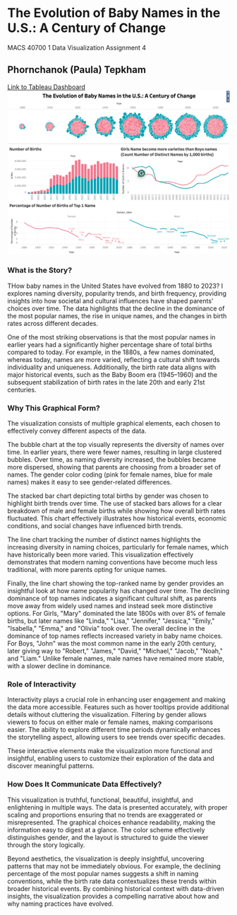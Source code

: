 
# The Evolution of Baby Names in the U.S.: A Century of Change
MACS 40700 1 Data Visualization 
Assignment 4
## Phornchanok (Paula) Tepkham
[Link to Tableau Dashboard](https://public.tableau.com/shared/J3MXGFDFS?:display_count=n&:origin=viz_share_link)
![The Evolution of Baby Names](img/Dashboard.png)
### What is the Story?
THow baby names in the United States have evolved from 1880 to 2023? I explores naming diversity, popularity trends, and birth frequency, providing insights into how societal and cultural influences have shaped parents' choices over time. The data highlights that the decline in the dominance of the most popular names, the rise in unique names, and the changes in birth rates across different decades. 

One of the most striking observations is that the most popular names in earlier years had a significantly higher percentage share of total births compared to today. For example, in the 1880s, a few names dominated, whereas today, names are more varied, reflecting a cultural shift towards individuality and uniqueness. Additionally, the birth rate data aligns with major historical events, such as the Baby Boom era (1945–1960) and the subsequent stabilization of birth rates in the late 20th and early 21st centuries.

### Why This Graphical Form?
The visualization consists of multiple graphical elements, each chosen to effectively convey different aspects of the data.

The bubble chart at the top visually represents the diversity of names over time. In earlier years, there were fewer names, resulting in large clustered bubbles. Over time, as naming diversity increased, the bubbles became more dispersed, showing that parents are choosing from a broader set of names. The gender color coding (pink for female names, blue for male names) makes it easy to see gender-related differences.

The stacked bar chart depicting total births by gender was chosen to highlight birth trends over time. The use of stacked bars allows for a clear breakdown of male and female births while showing how overall birth rates fluctuated. This chart effectively illustrates how historical events, economic conditions, and social changes have influenced birth trends.

The line chart tracking the number of distinct names highlights the increasing diversity in naming choices, particularly for female names, which have historically been more varied. This visualization effectively demonstrates that modern naming conventions have become much less traditional, with more parents opting for unique names.

Finally, the line chart showing the top-ranked name by gender provides an insightful look at how name popularity has changed over time. The declining dominance of top names indicates a significant cultural shift, as parents move away from widely used names and instead seek more distinctive options. For Girls, "Mary" dominated the late 1800s with over 8% of female births, but later names like "Linda," "Lisa," "Jennifer," "Jessica," "Emily," "Isabella," "Emma," and "Olivia" took over. The overall decline in the dominance of top names reflects increased variety in baby name choices. For Boys, "John" was the most common name in the early 20th century, later giving way to "Robert," "James," "David," "Michael," "Jacob," "Noah," and "Liam." Unlike female names, male names have remained more stable, with a slower decline in dominance.

### Role of Interactivity
Interactivity plays a crucial role in enhancing user engagement and making the data more accessible. Features such as hover tooltips provide additional details without cluttering the visualization. Filtering by gender allows viewers to focus on either male or female names, making comparisons easier. The ability to explore different time periods dynamically enhances the storytelling aspect, allowing users to see trends over specific decades.

These interactive elements make the visualization more functional and insightful, enabling users to customize their exploration of the data and discover meaningful patterns.

### How Does It Communicate Data Effectively?
This visualization is truthful, functional, beautiful, insightful, and enlightening in multiple ways. The data is presented accurately, with proper scaling and proportions ensuring that no trends are exaggerated or misrepresented. The graphical choices enhance readability, making the information easy to digest at a glance. The color scheme effectively distinguishes gender, and the layout is structured to guide the viewer through the story logically.

Beyond aesthetics, the visualization is deeply insightful, uncovering patterns that may not be immediately obvious. For example, the declining percentage of the most popular names suggests a shift in naming conventions, while the birth rate data contextualizes these trends within broader historical events. By combining historical context with data-driven insights, the visualization provides a compelling narrative about how and why naming practices have evolved.

